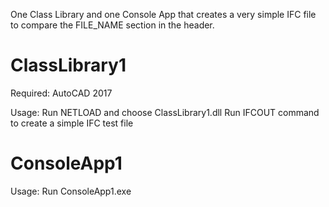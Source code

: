 One Class Library and one Console App that creates a very simple IFC file to compare the FILE_NAME section in the header.


ClassLibrary1
=============

Required: 
AutoCAD 2017

Usage:
Run NETLOAD and choose ClassLibrary1.dll
Run IFCOUT command to create a simple IFC test file

ConsoleApp1
===========

Usage: 
Run ConsoleApp1.exe
